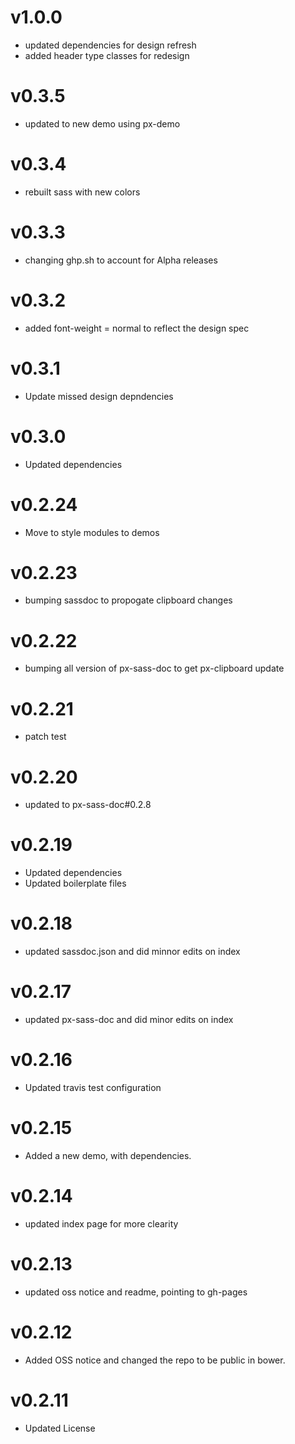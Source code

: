 v1.0.0
==================
* updated dependencies for design refresh
* added header type classes for redesign

v0.3.5
==================
* updated to new demo using px-demo

v0.3.4
==================
* rebuilt sass with new colors

v0.3.3
==================
* changing ghp.sh to account for Alpha releases

v0.3.2
==================
* added font-weight = normal to reflect the design spec

v0.3.1
==================
* Update missed design depndencies

v0.3.0
==================
* Updated dependencies

v0.2.24
==================
* Move to style modules to demos

v0.2.23
==================
* bumping sassdoc to propogate clipboard changes


v0.2.22
==================
* bumping all version of px-sass-doc to get px-clipboard update


v0.2.21
==================
* patch test

v0.2.20
==============================
* updated to px-sass-doc#0.2.8

v0.2.19
==============================
* Updated dependencies
* Updated boilerplate files

v0.2.18
==============================
* updated sassdoc.json and did minnor edits on index

v0.2.17
==============================
* updated px-sass-doc and did minor edits on index

v0.2.16
==============================
* Updated travis test configuration

v0.2.15
==============================
* Added a new demo, with dependencies.

v0.2.14
==============================
* updated index page for more clearity

v0.2.13
==============================
* updated oss notice and readme, pointing to gh-pages

v0.2.12
==============================
* Added OSS notice and changed the repo to be public in bower.

v0.2.11
=================
* Updated License

